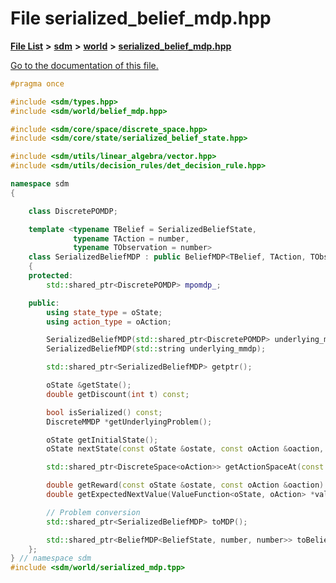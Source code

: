 
# File serialized\_belief\_mdp.hpp

[**File List**](files.md) **>** [**sdm**](dir_ae1b8d8c3d2627954ba53c22978558f0.md) **>** [**world**](dir_414fa79a2aeb4aba632c04a0d3a53fff.md) **>** [**serialized\_belief\_mdp.hpp**](serialized__belief__mdp_8hpp.md)

[Go to the documentation of this file.](serialized__belief__mdp_8hpp.md) 


````cpp
#pragma once

#include <sdm/types.hpp>
#include <sdm/world/belief_mdp.hpp>

#include <sdm/core/space/discrete_space.hpp>
#include <sdm/core/state/serialized_belief_state.hpp>

#include <sdm/utils/linear_algebra/vector.hpp>
#include <sdm/utils/decision_rules/det_decision_rule.hpp>

namespace sdm
{

    class DiscretePOMDP;

    template <typename TBelief = SerializedBeliefState,
              typename TAction = number,
              typename TObservation = number>
    class SerializedBeliefMDP : public BeliefMDP<TBelief, TAction, TObservation>
    {
    protected:
        std::shared_ptr<DiscretePOMDP> mpomdp_;

    public:
        using state_type = oState;
        using action_type = oAction;

        SerializedBeliefMDP(std::shared_ptr<DiscretePOMDP> underlying_mmdp);
        SerializedBeliefMDP(std::string underlying_mmdp);

        std::shared_ptr<SerializedBeliefMDP> getptr();

        oState &getState();
        double getDiscount(int t) const;

        bool isSerialized() const;
        DiscreteMMDP *getUnderlyingProblem();

        oState getInitialState();
        oState nextState(const oState &ostate, const oAction &oaction, int t = 0, HSVI<oState, oAction> *hsvi = nullptr) const;

        std::shared_ptr<DiscreteSpace<oAction>> getActionSpaceAt(const oState &);

        double getReward(const oState &ostate, const oAction &oaction) const;
        double getExpectedNextValue(ValueFunction<oState, oAction> *value_function, const oState &ostate, const oAction &oaction, int t = 0) const;

        // Problem conversion
        std::shared_ptr<SerializedBeliefMDP> toMDP();

        std::shared_ptr<BeliefMDP<BeliefState, number, number>> toBeliefMDP();
    };
} // namespace sdm
#include <sdm/world/serialized_mdp.tpp>
````

